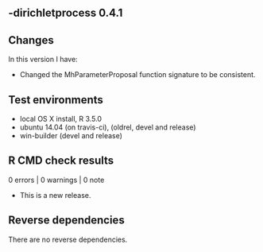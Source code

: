 -dirichletprocess 0.4.1
-----------------------



## Changes
In this version I have:

* Changed the MhParameterProposal function signature to be consistent.


## Test environments
* local OS X install, R 3.5.0
* ubuntu 14.04 (on travis-ci), (oldrel, devel and release)
* win-builder (devel and release)

## R CMD check results

0 errors | 0 warnings | 0 note

* This is a new release.

## Reverse dependencies

There are no reverse dependencies.

